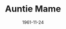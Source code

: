 ---
title: Auntie Mame
date: 1961-11-24
closing_date: 1961-12-02
layout: productions
playbill:
Theatre: Theatre Jacksonville
Venue: Little Theatre
cast:
- Auntie Mame:
  - Judith Jett
- Norah Muldoon: Mildred Thomas
- Patrick Dennis, as a boy: Christpher Root
- Ito: Tom Thornhill
- Vera Chales: Thelma Baker
- Osbert: William Scott Thornton
- Ralph Devine: Jack Tully
- Bishop Eleftharosees: Frank Ridge
- M. Lindsay Woolsey: Roby Robson
- Mr. Waldo, a picture hanger: Bill Milton
- Mr. Babcock: Ed Heist
- Al Linden, the stage manager: William Milton
- A Theatre Manager: Franklyn Ridge
- A Maid: Mary Francis Thornhill
- A Butler: Jerry Barber
- A leading Man: Rik Snyder
- Lord Dudley: Charlie Brock
- A Customer: Mary Thornhill
- A Customer's Son: D. Griffin
- Another Customer: Evelyn Clark
- Mr. Loomis, a floor-walker: Bill Thornton
- Beauregard Jackson Pickett Burnside: Phil Meunier
- Cousin Jeff: Jim Hicken
- Cousin Fan: Penny Hecht
- Cousin Moultrie: William Thornton
- Sally Cato MacDougal: Celeste Koger
- Emory MacDougal: Dan Griffin
- Mother Burnside: Esther Barnes
- Fred, a groom: J. Barber
- Aunt Euphemia: E. Clark
- Lizzie Beaufort: M. F. Thornhill
- A Southern Gentleman: Jim Dudley
- A Southern Lady: Ann Brown
- A Southern Girl: Leigh Ann Sumner
- Another Southern Lady: Galdys Dale
- Dr. Shurr, a vet: William Milton
- Patrick Dennis, a young man: Bill Rogers
- Agnes Gooch: Valerie Rye
- Brian O'Bannion: Richard Snyder
- Gloria Upson: Frances Andrews
- Doris Upson: Bunni Thornhill
- Claude Upson: Charles Brock
- Pegeen Ryan: Ellen Black
- Michael Dennis: Jerry Kutner
crew:
- Director: George Ballis
- Set Designer: Ben Jones
- Scenic Art: Bob Krell
- Technical Work: Pete House
- Costumes:
  - Frank Ridge
  - Richard Snyder
- Stage Manager: Marshall Grauer
- Assistant Stage Manager: Art Logan
- Lighting:
  - Chase Ambler
  - Peggy Miller
- Sound:
  - Tom Markham
  - Marge Rocca
  - Wenonah Wells
  - Harriet Hodgson
  - Roger Smith
- Properties:
  - Edythe Price
  - Gladys Dale
  - Esther Barnes
  - Ferguson Barnes
  - Ann Brown
  - Evelyn Clark
  - Helen Cochran
  - James Hicken
  - Hester Jeffrey
  - Mardie Kelly
  - Lee Kutner
  - Lois Taylor
  - Jane Thompson
  - Frances Andrews
- Make-Up:
  - Marion Conner
  - Peggy Gift
  - Anna Chiasson
  - Frances Jeffrey
  - Trudi Johnston
  - Penny Hecht
  - Bill Gibbs
  - Jim Dudley
- Director of General Painting: Dixie Cohen
- Special Scenic Artist: Bob Krell
- Stage Carpenters:
  - Chuck Wells
  - Frank Hodgson
- Construction and Painting:
  - Penny Hecht
  - Jim Hicken
  - Rik Snyder
  - Bunni Thornhill
  - Lorraine Thornhill
  - Herbert Thornhill
  - Jerry Barber
  - Wenonah Wells
  - Charles Joanne House
  - Thea Harrell
  - Mary Frances Thornhill
  - Tod Thornhill
  - Frances Jeffrey
  - Gladys Dale
  - Roby Robson
  - Jon Coward
  - Kathryn Martin
  - Elaine Pfeffer
  - Ira Fink
  - Pat Garden
  - Hope Bayes
  - Gretchen Habecker
  - Lois Taylor
  - Frank Hodgson
  - Harriet Hodgson
  - Helen Cochran
  - Marge Rocca
  - Helene Baker
  - Glen Logan
- Auntie Mame's Dresser: Elaine Pfeffer
orchestra:
---